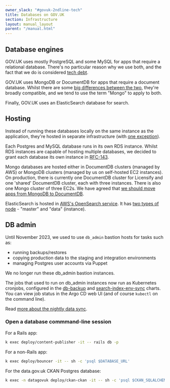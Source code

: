 ```yaml
---
owner_slack: "#govuk-2ndline-tech"
title: Databases on GOV.UK
section: Infrastructure
layout: manual_layout
parent: "/manual.html"
---
```


## Database engines

GOV.UK uses mostly PostgreSQL and some MySQL for apps that require a relational database. There's no particular reason why we use both, and the fact that we do is considered [tech debt](https://trello.com/c/zlfgSJlV/69-govuk-uses-mysql-and-postgresql-and-mongo).

GOV.UK uses MongoDB or DocumentDB for apps that require a document database. Whilst there are some [big differences between the two](https://www.mongodb.com/atlas-vs-amazon-documentdb), they're broadly compatible, and we tend to use the term "Mongo" to apply to both.

Finally, GOV.UK uses an ElasticSearch database for search.

## Hosting

Instead of running these databases locally on the same instance as the application, they're hosted in separate infrastructure (with [one exception](/repos/govuk-aws/guides/rds-database-management.html)).

Each Postgres and MySQL database runs in its own RDS instance. Whilst RDS instances are capable of hosting multiple databases, we decided to grant each database its own instance in [RFC-143](https://github.com/alphagov/govuk-rfcs/blob/main/rfc-143-split-database-instances.md).

Mongo databases are hosted either in DocumentDB clusters (managed by AWS) or MongoDB clusters (managed by us on self-hosted EC2 instances). On production, there is currently one DocumentDB cluster for Licensify and one 'shared' DocumentDB cluster, each with three instances. There is also one Mongo cluster of three EC2s. We have agreed that [we should move apps from MongoDB to DocumentDB](/repos/govuk-aws/architecture/decisions/0038-mongo_replacement_by_documentdb.html).

ElasticSearch is hosted in [AWS's OpenSearch service](https://eu-west-1.console.aws.amazon.com/esv3/home?region=eu-west-1#opensearch/domains). It has [two types of node](https://github.com/alphagov/govuk-aws/blob/6b5f78824bb14f5f6aaa7f7d269915b7831a13c3/terraform/projects/app-elasticsearch6/main.tf#L186-L193) - "master" and "data" (instance).

## DB admin

Until November 2023, we used to use `db_admin` bastion hosts for tasks such as:

- running backups/restores
- copying production data to the staging and integration environments
- managing Postgres user accounts via Puppet

We no longer run these db_admin bastion instances.

The jobs that used to run on db_admin instances now run as Kubernetes cronjobs, configured in the [db-backup](https://github.com/alphagov/govuk-helm-charts/tree/main/charts/db-backup) and [search-index-env-sync](https://github.com/alphagov/govuk-helm-charts/tree/main/charts/search-index-env-sync) charts. You can view job status in the Argo CD web UI (and of course `kubectl` on the command line).

Read [more about the nightly data sync](/manual/govuk-env-sync.html).

### Open a database commmand-line session

For a Rails app:

```sh
k exec deploy/content-publisher -it -- rails db -p
```

For a non-Rails app:

```sh
k exec deploy/bouncer -it -- sh -c 'psql $DATABASE_URL'
```

For the data.gov.uk CKAN Postgres database:

```sh
k exec -n datagovuk deploy/ckan-ckan -it -- sh -c 'psql $CKAN_SQLALCHEMY_URL'
```
